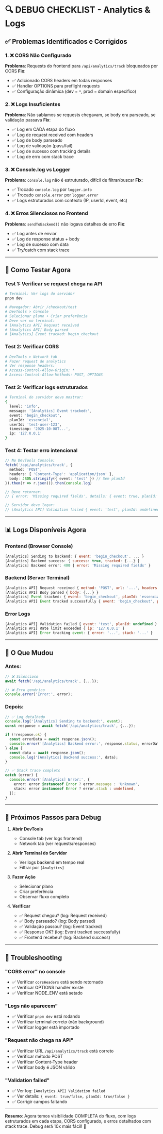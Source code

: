 # 🔍 DEBUG CHECKLIST - Analytics & Logs

## ✅ Problemas Identificados e Corrigidos

### 1. ❌ CORS Não Configurado
**Problema**: Requests do frontend para `/api/analytics/track` bloqueados por CORS
**Fix**: 
- ✅ Adicionado CORS headers em todas responses
- ✅ Handler OPTIONS para preflight requests
- ✅ Configuração dinâmica (dev = `*`, prod = domain específico)

### 2. ❌ Logs Insuficientes
**Problema**: Não sabíamos se requests chegavam, se body era parseado, se validação passava
**Fix**:
- ✅ Log em CADA etapa do fluxo
- ✅ Log de request received com headers
- ✅ Log de body parseado
- ✅ Log de validação (pass/fail)
- ✅ Log de sucesso com tracking details
- ✅ Log de erro com stack trace

### 3. ❌ Console.log vs Logger
**Problema**: `console.log` não é estruturado, difícil de filtrar/buscar
**Fix**:
- ✅ Trocado `console.log` por `logger.info`
- ✅ Trocado `console.error` por `logger.error`
- ✅ Logs estruturados com contexto (IP, userId, event, etc)

### 4. ❌ Erros Silenciosos no Frontend
**Problema**: `sendToBackend()` não logava detalhes de erro
**Fix**:
- ✅ Log antes de enviar
- ✅ Log de response status + body
- ✅ Log de sucesso com data
- ✅ Try/catch com stack trace

---

## 🧪 Como Testar Agora

### Test 1: Verificar se request chega na API
```bash
# Terminal: Ver logs do servidor
pnpm dev

# Navegador: Abrir /checkout/test
# DevTools > Console
# Selecionar plano + Criar preferência
# Deve ver no terminal:
# [Analytics API] Request received
# [Analytics API] Body parsed
# [Analytics] Event tracked: begin_checkout
```

### Test 2: Verificar CORS
```bash
# DevTools > Network tab
# Fazer request de analytics
# Ver response headers:
# Access-Control-Allow-Origin: *
# Access-Control-Allow-Methods: POST, OPTIONS
```

### Test 3: Verificar logs estruturados
```bash
# Terminal do servidor deve mostrar:
{
  level: 'info',
  message: '[Analytics] Event tracked:',
  event: 'begin_checkout',
  planId: 'essencial',
  userId: 'test-user-123',
  timestamp: '2025-10-08T...',
  ip: '127.0.0.1'
}
```

### Test 4: Testar erro intencional
```typescript
// No DevTools Console:
fetch('/api/analytics/track', {
  method: 'POST',
  headers: { 'Content-Type': 'application/json' },
  body: JSON.stringify({ event: 'test' }) // Sem planId
}).then(r => r.json()).then(console.log)

// Deve retornar:
// { error: 'Missing required fields', details: { event: true, planId: false } }

// Servidor deve logar:
// [Analytics API] Validation failed { event: 'test', planId: undefined }
```

---

## 📊 Logs Disponíveis Agora

### Frontend (Browser Console)
```javascript
[Analytics] Sending to backend: { event: 'begin_checkout', ... }
[Analytics] Backend success: { success: true, tracked: {...} }
[Analytics] Backend error: 400 { error: 'Missing required fields' }
```

### Backend (Server Terminal)
```javascript
[Analytics API] Request received { method: 'POST', url: '...', headers: {...} }
[Analytics API] Body parsed { body: {...} }
[Analytics] Event tracked: { event: 'begin_checkout', planId: 'essencial', ... }
[Analytics API] Event tracked successfully { event: 'begin_checkout', planId: 'essencial' }
```

### Error Logs
```javascript
[Analytics API] Validation failed { event: 'test', planId: undefined }
[Analytics API] Rate limit exceeded { ip: '127.0.0.1' }
[Analytics API] Error tracking event: { error: '...', stack: '...' }
```

---

## 🎯 O Que Mudou

### Antes:
```typescript
// ❌ Silencioso
await fetch('/api/analytics/track', {...});

// ❌ Erro genérico
console.error('Error:', error);
```

### Depois:
```typescript
// ✅ Log detalhado
console.log('[Analytics] Sending to backend:', event);
const response = await fetch('/api/analytics/track', {...});

if (!response.ok) {
  const errorData = await response.json();
  console.error('[Analytics] Backend error:', response.status, errorData);
} else {
  const data = await response.json();
  console.log('[Analytics] Backend success:', data);
}

// ✅ Stack trace completo
catch (error) {
  console.error('[Analytics] Error:', {
    error: error instanceof Error ? error.message : 'Unknown',
    stack: error instanceof Error ? error.stack : undefined,
  });
}
```

---

## 🚀 Próximos Passos para Debug

1. **Abrir DevTools**
   - Console tab (ver logs frontend)
   - Network tab (ver requests/responses)

2. **Abrir Terminal do Servidor**
   - Ver logs backend em tempo real
   - Filtrar por `[Analytics]`

3. **Fazer Ação**
   - Selecionar plano
   - Criar preferência
   - Observar fluxo completo

4. **Verificar**
   - ✅ Request chegou? (log: Request received)
   - ✅ Body parseado? (log: Body parsed)
   - ✅ Validação passou? (log: Event tracked)
   - ✅ Response OK? (log: Event tracked successfully)
   - ✅ Frontend recebeu? (log: Backend success)

---

## 🔧 Troubleshooting

### "CORS error" no console
- ✅ Verificar `corsHeaders` está sendo retornado
- ✅ Verificar OPTIONS handler existe
- ✅ Verificar NODE_ENV está setado

### "Logs não aparecem"
- ✅ Verificar `pnpm dev` está rodando
- ✅ Verificar terminal correto (não background)
- ✅ Verificar logger está importado

### "Request não chega na API"
- ✅ Verificar URL `/api/analytics/track` está correto
- ✅ Verificar método POST
- ✅ Verificar Content-Type header
- ✅ Verificar body é JSON válido

### "Validation failed"
- ✅ Ver log: `[Analytics API] Validation failed`
- ✅ Ver details: `{ event: true/false, planId: true/false }`
- ✅ Corrigir campos faltando

---

**Resumo**: Agora temos visibilidade COMPLETA do fluxo, com logs estruturados em cada etapa, CORS configurado, e erros detalhados com stack trace. Debug será 10x mais fácil! 🎯
